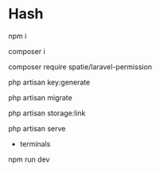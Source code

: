 # Hash

npm i

composer i

composer require spatie/laravel-permission

php artisan key:generate

php artisan migrate

php artisan storage:link

php artisan serve

+ terminals
  
npm run dev

